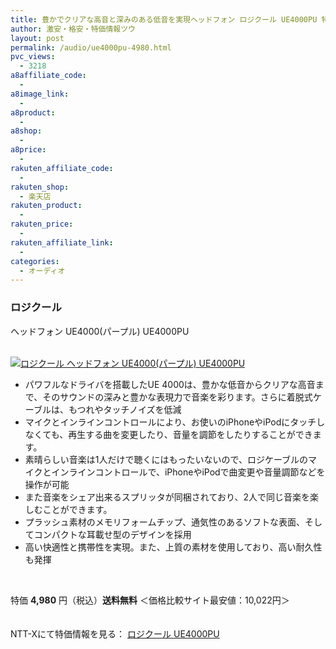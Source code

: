 ```yaml
---
title: 豊かでクリアな高音と深みのある低音を実現ヘッドフォン ロジクール UE4000PU 特価4,980円！送料無料！
author: 激安・格安・特価情報ツウ
layout: post
permalink: /audio/ue4000pu-4980.html
pvc_views:
  - 3218
a8affiliate_code:
  - 
a8image_link:
  - 
a8product:
  - 
a8shop:
  - 
a8price:
  - 
rakuten_affiliate_code:
  - 
rakuten_shop:
  - 楽天店
rakuten_product:
  - 
rakuten_price:
  - 
rakuten_affiliate_link:
  - 
categories:
  - オーディオ
---
```

### ロジクール  
ヘッドフォン UE4000(パープル) UE4000PU

<div class="img-bg2 img_L">
  <a href="http://px.a8.net/svt/ejp?a8mat=ZYP6S+8IMA3E+S1Q+BWGDT&#038;a8ejpredirect=http://nttxstore.jp/_II_QZZ0005657" target="_blank"><br /> <img border="0" alt="ロジクール ヘッドフォン UE4000(パープル) UE4000PU" src="http://i1.wp.com/thumbnail.image.rakuten.co.jp/@0_mall/kitcut-ps/cabinet/item/13/prod-pict-285629.jpg?w=120" data-recalc-dims="1" /></a>
</div>

<!--more-->

  * パワフルなドライバを搭載したUE 4000は、豊かな低音からクリアな高音まで、そのサウンドの深みと豊かな表現力で音楽を彩ります。さらに着脱式ケーブルは、もつれやタッチノイズを低減
  * マイクとインラインコントロールにより、お使いのiPhoneやiPodにタッチしなくても、再生する曲を変更したり、音量を調節をしたりすることができます。
  * 素晴らしい音楽は1人だけで聴くにはもったいないので、ロジケーブルのマイクとインラインコントロールで、iPhoneやiPodで曲変更や音量調節などを操作が可能
  * また音楽をシェア出来るスプリッタが同梱されており、2人で同じ音楽を楽しむことができます。
  * プラッシュ素材のメモリフォームチップ、通気性のあるソフトな表面、そしてコンパクトな耳載せ型のデザインを採用
  * 高い快適性と携帯性を実現。また、上質の素材を使用しており、高い耐久性も発揮

<br clear="all" />

特価 <span class="tokka-price"><strong>4,980</strong></span> 円（税込）**送料無料** ＜価格比較サイト最安値：10,022円＞

　  
NTT-Xにて特価情報を見る： <span class="fs150p"><a href="http://px.a8.net/svt/ejp?a8mat=ZYP6S+8IMA3E+S1Q+BWGDT&#038;a8ejpredirect=http://nttxstore.jp/_II_QZZ0005657" target="_blank">ロジクール UE4000PU</a></span>